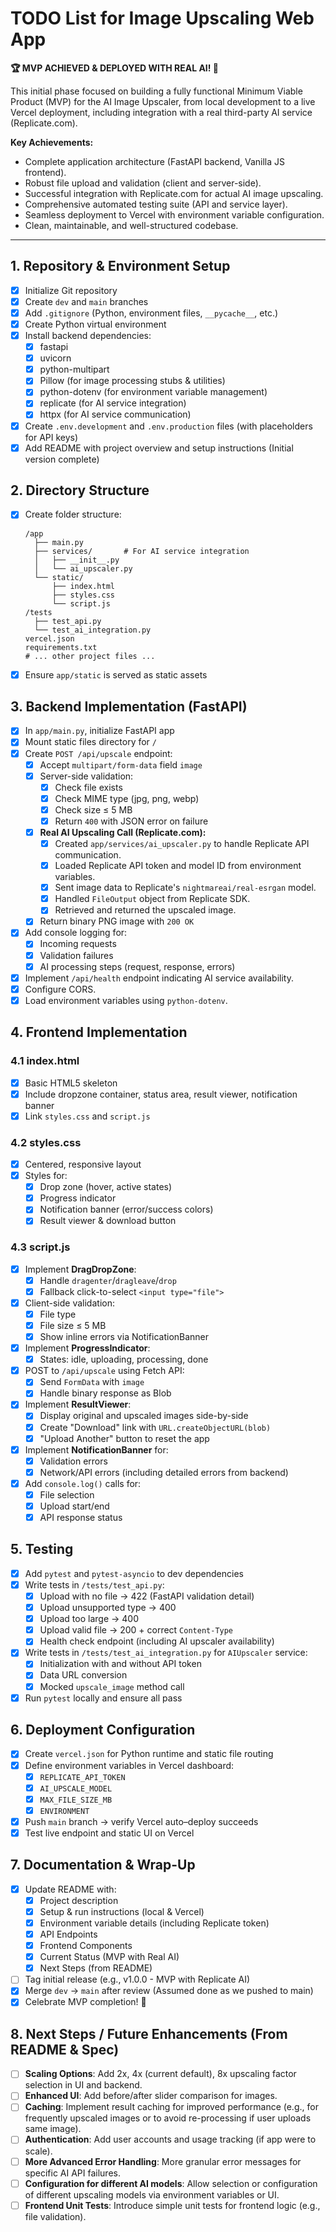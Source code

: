 # TODO List for Image Upscaling Web App

**🏆 MVP ACHIEVED & DEPLOYED WITH REAL AI! 🎉**

This initial phase focused on building a fully functional Minimum Viable Product (MVP) for the AI Image Upscaler, from local development to a live Vercel deployment, including integration with a real third-party AI service (Replicate.com).

**Key Achievements:**
- Complete application architecture (FastAPI backend, Vanilla JS frontend).
- Robust file upload and validation (client and server-side).
- Successful integration with Replicate.com for actual AI image upscaling.
- Comprehensive automated testing suite (API and service layer).
- Seamless deployment to Vercel with environment variable configuration.
- Clean, maintainable, and well-structured codebase.

---

## 1. Repository & Environment Setup
- [x] Initialize Git repository
- [x] Create `dev` and `main` branches
- [x] Add `.gitignore` (Python, environment files, `__pycache__`, etc.)
- [x] Create Python virtual environment
- [x] Install backend dependencies:
  - [x] fastapi
  - [x] uvicorn
  - [x] python-multipart
  - [x] Pillow (for image processing stubs & utilities)
  - [x] python-dotenv (for environment variable management)
  - [x] replicate (for AI service integration)
  - [x] httpx (for AI service communication)
- [x] Create `.env.development` and `.env.production` files (with placeholders for API keys)
- [x] Add README with project overview and setup instructions (Initial version complete)

## 2. Directory Structure
- [x] Create folder structure:
  ```
  /app
    ├── main.py
    ├── services/       # For AI service integration
    │   ├── __init__.py
    │   └── ai_upscaler.py
    └── static/
        ├── index.html
        ├── styles.css
        └── script.js
  /tests
    ├── test_api.py
    └── test_ai_integration.py
  vercel.json
  requirements.txt
  # ... other project files ...
  ```
- [x] Ensure `app/static` is served as static assets

## 3. Backend Implementation (FastAPI)
- [x] In `app/main.py`, initialize FastAPI app
- [x] Mount static files directory for `/`
- [x] Create `POST /api/upscale` endpoint:
  - [x] Accept `multipart/form-data` field `image`
  - [x] Server-side validation:
    - [x] Check file exists
    - [x] Check MIME type (jpg, png, webp)
    - [x] Check size ≤ 5 MB
    - [x] Return `400` with JSON error on failure
  - [x] **Real AI Upscaling Call (Replicate.com):**
    - [x] Created `app/services/ai_upscaler.py` to handle Replicate API communication.
    - [x] Loaded Replicate API token and model ID from environment variables.
    - [x] Sent image data to Replicate's `nightmareai/real-esrgan` model.
    - [x] Handled `FileOutput` object from Replicate SDK.
    - [x] Retrieved and returned the upscaled image.
  - [x] Return binary PNG image with `200 OK`
- [x] Add console logging for:
  - [x] Incoming requests
  - [x] Validation failures
  - [x] AI processing steps (request, response, errors)
- [x] Implement `/api/health` endpoint indicating AI service availability.
- [x] Configure CORS.
- [x] Load environment variables using `python-dotenv`.

## 4. Frontend Implementation
### 4.1 index.html
- [x] Basic HTML5 skeleton
- [x] Include dropzone container, status area, result viewer, notification banner
- [x] Link `styles.css` and `script.js`

### 4.2 styles.css
- [x] Centered, responsive layout
- [x] Styles for:
  - [x] Drop zone (hover, active states)
  - [x] Progress indicator
  - [x] Notification banner (error/success colors)
  - [x] Result viewer & download button

### 4.3 script.js
- [x] Implement **DragDropZone**:
  - [x] Handle `dragenter`/`dragleave`/`drop`
  - [x] Fallback click-to-select `<input type="file">`
- [x] Client-side validation:
  - [x] File type
  - [x] File size ≤ 5 MB
  - [x] Show inline errors via NotificationBanner
- [x] Implement **ProgressIndicator**:
  - [x] States: idle, uploading, processing, done
- [x] POST to `/api/upscale` using Fetch API:
  - [x] Send `FormData` with `image`
  - [x] Handle binary response as Blob
- [x] Implement **ResultViewer**:
  - [x] Display original and upscaled images side-by-side
  - [x] Create "Download" link with `URL.createObjectURL(blob)`
  - [x] "Upload Another" button to reset the app
- [x] Implement **NotificationBanner** for:
  - [x] Validation errors
  - [x] Network/API errors (including detailed errors from backend)
- [x] Add `console.log()` calls for:
  - [x] File selection
  - [x] Upload start/end
  - [x] API response status

## 5. Testing
- [x] Add `pytest` and `pytest-asyncio` to dev dependencies
- [x] Write tests in `/tests/test_api.py`:
  - [x] Upload with no file → 422 (FastAPI validation detail)
  - [x] Upload unsupported type → 400
  - [x] Upload too large → 400
  - [x] Upload valid file → 200 + correct `Content-Type`
  - [x] Health check endpoint (including AI upscaler availability)
- [x] Write tests in `/tests/test_ai_integration.py` for `AIUpscaler` service:
  - [x] Initialization with and without API token
  - [x] Data URL conversion
  - [x] Mocked `upscale_image` method call
- [x] Run `pytest` locally and ensure all pass

## 6. Deployment Configuration
- [x] Create `vercel.json` for Python runtime and static file routing
- [x] Define environment variables in Vercel dashboard:
  - [x] `REPLICATE_API_TOKEN`
  - [x] `AI_UPSCALE_MODEL`
  - [x] `MAX_FILE_SIZE_MB`
  - [x] `ENVIRONMENT`
- [x] Push `main` branch → verify Vercel auto–deploy succeeds
- [x] Test live endpoint and static UI on Vercel

## 7. Documentation & Wrap-Up
- [x] Update README with:
  - [x] Project description
  - [x] Setup & run instructions (local & Vercel)
  - [x] Environment variable details (including Replicate token)
  - [x] API Endpoints
  - [x] Frontend Components
  - [x] Current Status (MVP with Real AI)
  - [x] Next Steps (from README)
- [ ] Tag initial release (e.g., v1.0.0 - MVP with Replicate AI)
- [x] Merge `dev` → `main` after review (Assumed done as we pushed to main)
- [x] Celebrate MVP completion! 🎉

## 8. Next Steps / Future Enhancements (From README & Spec)
- [ ] **Scaling Options**: Add 2x, 4x (current default), 8x upscaling factor selection in UI and backend.
- [ ] **Enhanced UI**: Add before/after slider comparison for images.
- [ ] **Caching**: Implement result caching for improved performance (e.g., for frequently upscaled images or to avoid re-processing if user uploads same image).
- [ ] **Authentication**: Add user accounts and usage tracking (if app were to scale).
- [ ] **More Advanced Error Handling**: More granular error messages for specific AI API failures.
- [ ] **Configuration for different AI models**: Allow selection or configuration of different upscaling models via environment variables or UI.
- [ ] **Frontend Unit Tests**: Introduce simple unit tests for frontend logic (e.g., file validation). 